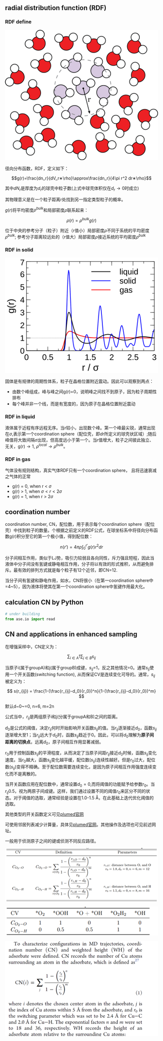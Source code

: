 ## radial distribution function (RDF)

### RDF define

![water_RDF](image_1.14c83607.png)



径向分布函数，RDF，定义如下：

$$g(r)=\frac{dn_r}{dV_r∗\rho}\approx\frac{dn_r}{4\pi r^2 dr∗\rho}$$

其中$dN_r$是厚度为$d_r$的球壳中粒子数(上式中球壳体积仅在$d_r \rightarrow 0$时成立)

其物理意义是在一个粒子距离r处找到另一指定类型粒子的概率。

​$g(r)$​将平均密度​$\rho^{bulk}$​和局部密度​$\rho$​联系起来：

$$ \rho(r) = \rho^{bulk}g(r)  $$

位于中央的参考分子（粒子）附近（r值小）局部密度​$\rho$​不同于系统的平均密度​$\rho^{bulk}$​; 参考分子距离较远处的（r值大）局部密度​$\rho$​接近系统的平均密度​$\rho^{bulk}$​

### RDF in solid

![](image_2.d60e2754.png)

固体是有规律的周期性体系，粒子在晶格位置附近震动。因此可以观察到两点：

- 由数个峰组成，峰与峰之间g(r)=0，说明峰之间找不到原子，因为粒子周期性排布
- 每个峰并非一个线，而是有宽度的，因为原子在晶格位置附近震动

### RDF in liquid

液体属于近程有序远程无序。当r较小，出现数个峰。第一个峰最尖锐，通常出现在​​​​$\sigma$​​​​,表示第一个coordination sphere（配位壳，即​​​​$dr$​​​​所定义的球壳状区域）;随后峰值将大致间隔​​​​$\sigma$​​​​出现，但高度远小于第一个。当r值增大，粒子之间彼此独立、无关，g(r)​​​$\rightarrow 1$​​​, ​​$\rho^{local}\rightarrow\rho^{bulk}$​​。

### RDF in gas

气体没有规则结构，真实气体RDF只有一个coordination sphere， 且将迅速衰减之气体的正常<!--[if mathML]><mml:math xmlns:mml="http://www.w3.org/1998/Math/MathML"><mml:msup><mml:mi>𝜌</mml:mi><mml:mrow><mml:mi>b</mml:mi><mml:mi>u</mml:mi><mml:mi>l</mml:mi><mml:mi>k</mml:mi></mml:mrow></mml:msup></mml:math><![endif]-->​​

- g(r) = 0, when r < $\sigma$
- g(r) > 1, when $\sigma < r < 2\sigma$
- g(r) = 1, when r > 2$\sigma$



## coordination number

coordination number, CN，配位数，用于表示每个coordination sphere（配位壳）中找到粒子的数量。个根据之前定义的RDF公式，在球坐标系中将径向分布函数g(r)积分至它的第一个极小值，得到配位数：

$$ n(r') = 4\pi\rho\int_0^{r'} g(r)r^2dr  $$

分子间相互作用，类似于LJ势，吸引力较弱且各向同性，斥力强且短程，因此当液体中分子间没有氢键或静电相互作用，分子将以有效的形式推积，从而避免排斥。最有效的排列方式就是每个粒子有12个近邻，即CN=12.

当分子间有氢键和静电作用，如水，CN将很小（在第一coordination sphere中=4~5），因为液体将使其在第一个coordination sphere中氢键作用最大化。



## calculation CN by Python

```python
# under building
from ase.io import read
```

## CN and applications in enhanced sampling

在增强采样中，CN定义为：

$$ \sum_{i \in A}1\sum_{j \in B} s_{ij} ​ $$

当原子i(属于groupA)和j(属于groupB)成键，​$s_{ij}$​=1，反之其他情况\=0。通常​$s_{ij}$​使用一个开关函数(switching function), 从而保证CV是连续变化可导的。通常，​$s_{ij}$​被定义为：

$$ s(r_{ij}) = \frac{1-(\frac{r_{ij}-d_0}{r_0})^n}{1-(\frac{r_{ij}-d_0}{r_0})^m}  $$

默认d~0~=0, n=6, m=2n

公式当中，​$r_{ij}$是两组原子i和j(分属于groupA和B)之间的距离。

$d_0$是公式的阈值，决定$r_{ij}$何时开始影响开关函数$s_{ij}$的值。当$r_{ij}$逐渐接近$d_0$，函数$s_{ij}$逐渐增大至1；当$r_{ij}$远大于$d_0$时，函数$s_{ij}$趋近于0。因此，可以将$d_0$理解为**原子间距离的切换点**，远离$d_0$，原子间相互作用显著减弱。

​$r_0$​用于控制函数​$s_{ij}$​的平滑程度，从而决定了当原子间距​$r_{ij}$​接近​$d_0$​时候，函数​$s_{ij}$​变化速度。当​$r_0$​越大，函数​$s_{ij}$​变化越平缓，配位数(​$s_{ij}$​)连续性越好。但是​$r_0$​过大，配位数(​$s_{ij}$​)变得不精确。至于配位数需要连续变化，是因为原子间相互作用强度连续变化而不是离散的。

当开关函数应用在配位数中，通常设置​​$d_0=0$​​,而将阈值的功能赋予给参数​​$r_0$​​。当​​$r_{ij}0.5$​​，视为两原子间成键。这样，我们通过设置不同的阈值​​$r_0$​​来区分不同的状态。对于阈值的选取，通常经验是设置在1.0-1.5 Å，在此基础上迭代优化阈值的选取。

其他类型的开关函数定义可见[plumed官网](https://www.plumed.org/doc-v2.7/user-doc/html/switchingfunction.html)

可使用邻居列表减少计算量，具体见[plumed官网](https://www.plumed.org/doc-v2.7/user-doc/html/_c_o_o_r_d_i_n_a_t_i_o_n.html)。其他操作及选项也可见前述网址。

一般用于侦测原子之间的键或侦测不同反应路径。

![](image_3.3d6f2d89.png)

![](image_4.aa4df3e9.png)



![](image_5.f9ba7c69.png)



